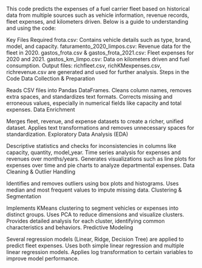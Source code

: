 This code predicts the expenses of a fuel carrier fleet based on historical data from multiple sources such as vehicle information, revenue records, fleet expenses, and kilometers driven. Below is a guide to understanding and using the code:

Key Files Required
frota.csv: Contains vehicle details such as type, brand, model, and capacity.
faturamento_2020_limpos.csv: Revenue data for the fleet in 2020.
gastos_frota.csv & gastos_frota_2021.csv: Fleet expenses for 2020 and 2021.
gastos_km_limpo.csv: Data on kilometers driven and fuel consumption.
Output files: richfleet.csv, richKMexpenses.csv, richrevenue.csv are generated and used for further analysis.
Steps in the Code
Data Collection & Preparation

Reads CSV files into Pandas DataFrames.
Cleans column names, removes extra spaces, and standardizes text formats.
Corrects missing and erroneous values, especially in numerical fields like capacity and total expenses.
Data Enrichment

Merges fleet, revenue, and expense datasets to create a richer, unified dataset.
Applies text transformations and removes unnecessary spaces for standardization.
Exploratory Data Analysis (EDA)

Descriptive statistics and checks for inconsistencies in columns like capacity, quantity, model_year.
Time series analysis for expenses and revenues over months/years.
Generates visualizations such as line plots for expenses over time and pie charts to analyze departmental expenses.
Data Cleaning & Outlier Handling

Identifies and removes outliers using box plots and histograms.
Uses median and most frequent values to impute missing data.
Clustering & Segmentation

Implements KMeans clustering to segment vehicles or expenses into distinct groups.
Uses PCA to reduce dimensions and visualize clusters.
Provides detailed analysis for each cluster, identifying common characteristics and behaviors.
Predictive Modeling

Several regression models (Linear, Ridge, Decision Tree) are applied to predict fleet expenses.
Uses both simple linear regression and multiple linear regression models.
Applies log transformation to certain variables to improve model performance.
